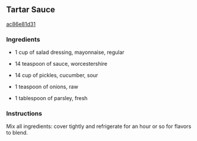 ## Tartar Sauce

[ac86e81d31](http://www.food.com/recipe/tartar-sauce-45076)

### Ingredients

 - 1 cup of salad dressing, mayonnaise, regular

 - 14 teaspoon of sauce, worcestershire

 - 14 cup of pickles, cucumber, sour

 - 1 teaspoon of onions, raw

 - 1 tablespoon of parsley, fresh

### Instructions

Mix all ingredients: cover tightly and refrigerate for an hour or so for flavors to blend.